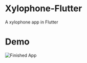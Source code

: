 # Xylophone-Flutter
A xylophone app in Flutter

# Demo
![Finished App](https://github.com/londonappbrewery/Images/blob/master/Screenshot_20200502-154618.jpg)
